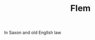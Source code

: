 ---
title: Flem
letter: F
permalink: "/definitions/bld-flem.html"
body: In Saxon and old Engllsh law
published_at: '2018-07-07'
source: Black's Law Dictionary 2nd Ed (1910)
layout: post
---